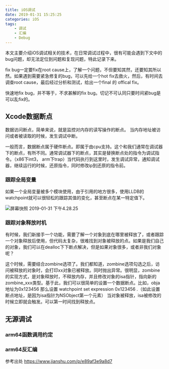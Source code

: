 ```yaml
---
title: iOS调试
date: 2019-01-31 15:25:25
categories: iOS
tags: 
    - 调试
    - 汇编
    - Debug
---
```


本文主要介绍iOS调试相关的技术，在日常调试过程中，很有可能会遇到下文中的bug问题，却无法定位到问题和复现问题，特此记录下来。

<!--more-->

fix bug一定要fix在root cause上，了解一个问题，不但要知其然，还要知其所以然。如果遇到需要紧急修复的bug，可以先给一个hot fix去救火，然后，有时间去调查root cause，最后经过分析和测试，给出一个final 的 offical fix。

快速地fix bug，并不等于，不求甚解的fix bug。切记不可认同只要时间紧bug是可以乱fix的。

## Xcode数据断点

数据访问断点，简单来说，就是监控对内存的读写操作的断点。 当内存地址被访问或者被读取的时候，发生调试中断。

一般而言，数据断点属于硬件断点。即属于由cpu支持。这个和我们通常在调试器下的断点，有所不同。通常调试器下的断点，其实是替换断点处的指令为调试指令。（x86下int3， arm下trap）当代码执行到这里时，发生调试异常，通知调试器，继续运行的时候，还原指令，同时修改ip到还原的指令前。

### 跟踪全局变量

如果一个全局变量被多个模块使用，由于引用的地方很多，使用LLDB的watchpoint就可以很轻松的跟踪其值的变化，甚至断点在某一特定值下。

![屏幕快照 2019-01-31 下午4.28.25](/images/%E5%B1%8F%E5%B9%95%E5%BF%AB%E7%85%A7%202019-01-31%20%E4%B8%8B%E5%8D%884.28.25.png)


### 跟踪对象释放时机

有时候，我们新接手一个功能，需要了解一个对象到底在哪里被释放了，或者跟踪一个对象释放后使用，但代码太复杂，很难找到对象被释放的点。如果是我们自己的对象，我们可以在dealloc下下断点解决，但是如果对象很多，或者非我们对象呢？

   这个时候，需要结合zombine选项了。我们都知道，zombine选项勾选之后，访问被释放的对象时，会打印xx对象已被释放。同时抛出异常。很明显，zombine的实现方式，是对象释放时，不释放内存，并且修改对象的isa指针，指向新的zombine_xxx类型。基于此，我们可以很简单的设置一个数据断点。比如，obja 地址为0x123456  那么设置 watchpoint set expression 0x123456  .（如此设置断点地址，是因为isa指针为NSObject第一个元素） 当对象被释放，isa被修改的时候立即就会触发。可以第一时间找到释放点。

## 无源调试

### arm64函数调用约定

### arm64反汇编



参考出处
<https://www.jianshu.com/p/e89af3e9a8d7>



